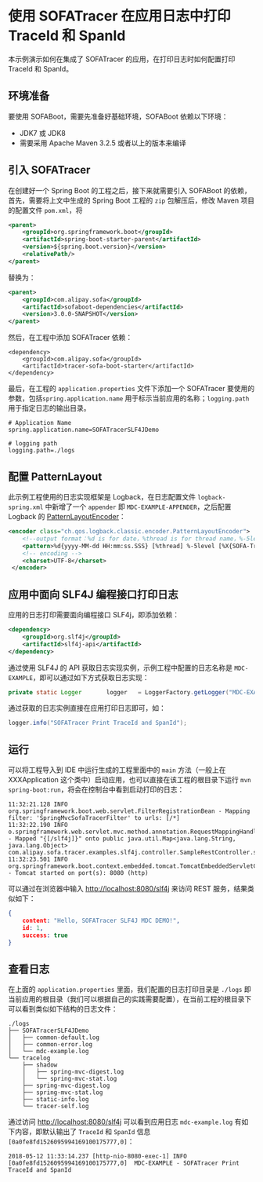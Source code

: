 # 使用 SOFATracer 在应用日志中打印 TraceId 和 SpanId

本示例演示如何在集成了 SOFATracer 的应用，在打印日志时如何配置打印 TraceId 和 SpanId。

## 环境准备

要使用 SOFABoot，需要先准备好基础环境，SOFABoot 依赖以下环境：
- JDK7 或 JDK8
- 需要采用 Apache Maven 3.2.5 或者以上的版本来编译

## 引入 SOFATracer

在创建好一个 Spring Boot 的工程之后，接下来就需要引入 SOFABoot 的依赖，首先，需要将上文中生成的 Spring Boot 工程的 `zip` 包解压后，修改 Maven 项目的配置文件 `pom.xml`，将

```xml
<parent>
    <groupId>org.springframework.boot</groupId>
    <artifactId>spring-boot-starter-parent</artifactId>
    <version>${spring.boot.version}</version>
    <relativePath/>
</parent>
```

替换为：

```xml
<parent>
    <groupId>com.alipay.sofa</groupId>
    <artifactId>sofaboot-dependencies</artifactId>
    <version>3.0.0-SNAPSHOT</version>
</parent>
```

然后，在工程中添加 SOFATracer 依赖：

```
<dependency>
    <groupId>com.alipay.sofa</groupId>
    <artifactId>tracer-sofa-boot-starter</artifactId>
</dependency>
```

最后，在工程的 `application.properties` 文件下添加一个 SOFATracer 要使用的参数，包括`spring.application.name` 用于标示当前应用的名称；`logging.path` 用于指定日志的输出目录。

```
# Application Name
spring.application.name=SOFATracerSLF4JDemo

# logging path
logging.path=./logs
```

## 配置 PatternLayout

此示例工程使用的日志实现框架是 Logback，在日志配置文件 `logback-spring.xml` 中新增了一个 `appender` 即 `MDC-EXAMPLE-APPENDER`，之后配置 Logback 的 [PatternLayoutEncoder](https://logback.qos.ch/)：

```xml
<encoder class="ch.qos.logback.classic.encoder.PatternLayoutEncoder">
    <!--output format：%d is for date，%thread is for thread name，%-5level：loglevel with 5 character  %msg：log message，%n line breaker-->
    <pattern>%d{yyyy-MM-dd HH:mm:ss.SSS} [%thread] %-5level [%X{SOFA-TraceId},%X{SOFA-SpanId}]  %logger{50} - %msg%n</pattern>
    <!-- encoding -->
    <charset>UTF-8</charset>
 </encoder>
```
## 应用中面向 SLF4J 编程接口打印日志

应用的日志打印需要面向编程接口 SLF4j，即添加依赖：

```xml
<dependency>
    <groupId>org.slf4j</groupId>
    <artifactId>slf4j-api</artifactId>
</dependency>
```

通过使用 SLF4J 的 API 获取日志实现实例，示例工程中配置的日志名称是 `MDC-EXAMPLE`，即可以通过如下方式获取日志实现：

```java
private static Logger       logger   = LoggerFactory.getLogger("MDC-EXAMPLE");
```

通过获取的日志实例直接在应用打印日志即可，如：

```java
logger.info("SOFATracer Print TraceId and SpanId");
```

## 运行

可以将工程导入到 IDE 中运行生成的工程里面中的 `main` 方法（一般上在 XXXApplication 这个类中）启动应用，也可以直接在该工程的根目录下运行 `mvn spring-boot:run`，将会在控制台中看到启动打印的日志：

```
11:32:21.128 INFO  org.springframework.boot.web.servlet.FilterRegistrationBean - Mapping filter: 'SpringMvcSofaTracerFilter' to urls: [/*]
11:32:22.190 INFO  o.springframework.web.servlet.mvc.method.annotation.RequestMappingHandlerMapping - Mapped "{[/slf4j]}" onto public java.util.Map<java.lang.String, java.lang.Object> com.alipay.sofa.tracer.examples.slf4j.controller.SampleRestController.slf4j(java.lang.String)
11:32:23.501 INFO  org.springframework.boot.context.embedded.tomcat.TomcatEmbeddedServletContainer - Tomcat started on port(s): 8080 (http)
```

可以通过在浏览器中输入 [http://localhost:8080/slf4j](http://localhost:8080/slf4j) 来访问 REST 服务，结果类似如下：

```json
{
	content: "Hello, SOFATracer SLF4J MDC DEMO!",
	id: 1,
	success: true
}
```

## 查看日志

在上面的 `application.properties` 里面，我们配置的日志打印目录是 `./logs` 即当前应用的根目录（我们可以根据自己的实践需要配置），在当前工程的根目录下可以看到类似如下结构的日志文件：

```
./logs
├── SOFATracerSLF4JDemo
│   ├── common-default.log
│   ├── common-error.log
│   └── mdc-example.log
└── tracelog
    ├── shadow
    │   ├── spring-mvc-digest.log
    │   └── spring-mvc-stat.log
    ├── spring-mvc-digest.log
    ├── spring-mvc-stat.log
    ├── static-info.log
    └── tracer-self.log
```

通过访问 [http://localhost:8080/slf4j](http://localhost:8080/slf4j) 可以看到应用日志 `mdc-example.log` 有如下内容，即默认输出了 `TraceId` 和 `SpanId` 信息 `[0a0fe8fd1526095994169100175777,0]`：

```
2018-05-12 11:33:14.237 [http-nio-8080-exec-1] INFO  [0a0fe8fd1526095994169100175777,0]  MDC-EXAMPLE - SOFATracer Print TraceId and SpanId
```


